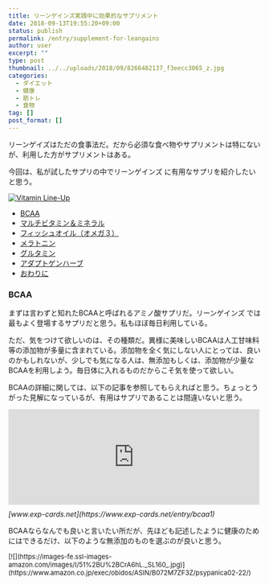 ```yaml
---
title: リーンゲインズ実践中に効果的なサプリメント
date: 2018-09-13T19:55:20+09:00
status: publish
permalink: /entry/supplement-for-leangains
author: user
excerpt: ""
type: post
thumbnail: ../../uploads/2018/09/8266482137_f3eecc3065_z.jpg
categories:
  - ダイエット
  - 健康
  - 筋トレ
  - 食物
tag: []
post_format: []
---
```


リーンゲイズはただの食事法だ。だから必須な食べ物やサプリメントは特にないが、利用した方がサプリメントはある。

今回は、私が試したサプリの中でリーンゲインズ に有用なサプリを紹介したいと思う。

[![Vitamin Line-Up](https://farm9.staticflickr.com/8498/8266482137_f3eecc3065_z.jpg)](https://www.flickr.com/photos/earthworm/8266482137/ "Vitamin Line-Up by Earthworm, on Flickr")<script async="" charset="utf-8" src="https://embedr.flickr.com/assets/client-code.js"></script>

- [BCAA](#BCAA)
- [マルチビタミン＆ミネラル](#%E3%83%9E%E3%83%AB%E3%83%81%E3%83%93%E3%82%BF%E3%83%9F%E3%83%B3%E3%83%9F%E3%83%8D%E3%83%A9%E3%83%AB)
- [フィッシュオイル（オメガ３）](#%E3%83%95%E3%82%A3%E3%83%83%E3%82%B7%E3%83%A5%E3%82%AA%E3%82%A4%E3%83%AB%E3%82%AA%E3%83%A1%E3%82%AC%EF%BC%93)
- [メラトニン](#%E3%83%A1%E3%83%A9%E3%83%88%E3%83%8B%E3%83%B3)
- [グルタミン](#%E3%82%B0%E3%83%AB%E3%82%BF%E3%83%9F%E3%83%B3)
- [アダプトゲンハーブ](#%E3%82%A2%E3%83%80%E3%83%97%E3%83%88%E3%82%B2%E3%83%B3%E3%83%8F%E3%83%BC%E3%83%96)
- [おわりに](#%E3%81%8A%E3%82%8F%E3%82%8A%E3%81%AB)

### BCAA

まずは言わずと知れたBCAAと呼ばれるアミノ酸サプリだ。リーンゲインズ では最もよく登場するサプリだと思う。私もほぼ毎日利用している。

ただ、気をつけて欲しいのは、その種類だ。異様に美味しいBCAAは人工甘味料等の添加物が多量に含まれている。添加物を全く気にしない人にとっては、良いのかもしれないが、少しでも気になる人は、無添加もしくは、添加物が少量なBCAAを利用しよう。毎日体に入れるものだからこそ気を使って欲しい。

BCAAの詳細に関しては、以下の記事を参照してもらえればと思う。ちょっとうがった見解になっているが、有用はサプリであることは間違いないと思う。

<iframe class="embed-card embed-blogcard" frameborder="0" scrolling="no" src="https://hatenablog-parts.com/embed?url=https%3A%2F%2Fwww.exp-cards.net%2Fentry%2Fbcaa1" style="display: block; width: 100%; height: 190px; max-width: 500px; margin: 10px 0px;" title="BCAAの効果をアップする何か - 経験値カード"></iframe><cite class="hatena-citation">[www.exp-cards.net](https://www.exp-cards.net/entry/bcaa1)</cite>

BCAAならなんでも良いと言いたい所だが、先ほども記述したように健康のためにはできるだけ、以下のような無添加のものを選ぶのが良いと思う。

<div class="kaerebalink-box" style="text-align:left;padding-bottom:20px;font-size:small;zoom: 1;overflow: hidden;"><div class="kaerebalink-image" style="float:left;margin:0 15px 10px 0;">[![](https://images-fe.ssl-images-amazon.com/images/I/51%2BU%2BCrA6hL._SL160_.jpg)](https://www.amazon.co.jp/exec/obidos/ASIN/B072M7ZF3Z/psypanica02-22/)</div><div class="kaerebalink-info" style="line-height:120%;zoom: 1;overflow: hidden;"><div class="kaerebalink-name" style="margin-bottom:10px;line-height:120%">[ピュアBCAA 味の素 AjiPure®アミノ酸で特別製造 ノンフレーバー ４５４ｇ](https://www.amazon.co.jp/exec/obidos/ASIN/B072M7ZF3Z/psypanica02-22/)<div class="kaerebalink-powered-date" style="font-size:8pt;margin-top:5px;font-family:verdana;line-height:120%">posted with [カエレバ](https://kaereba.com)</div></div><div class="kaerebalink-detail" style="margin-bottom:5px;"> California Gold Nutrition </div><div class="kaerebalink-link1" style="margin-top:10px;"><div class="shoplinkamazon" style="display:inline;margin-right:5px">[Amazon](https://www.amazon.co.jp/gp/search?keywords=California%20Gold%20Nutrition&__mk_ja_JP=%E3%82%AB%E3%82%BF%E3%82%AB%E3%83%8A&tag=psypanica02-22)</div><div class="shoplinkiherb" style="display:inline;margin-right:5px">[iHerb](https://jp.iherb.com/pr/California-Gold-Nutrition-BCAA-AjiPure-Branched-Chain-Amino-Acids-Gluten-Free-Powder-16-oz-454-g/71025?rcode=LHT685)</div></div></div><div class="booklink-footer" style="clear: left"></div></div>### マルチビタミン＆ミネラル

リーンゲインズ は１食抜くことが一般的だが、１食欠けるとうことは、その分、栄養素が少なくなる。そして、初心者は３大栄養素であるタンパク質、脂質、炭水化物ばかりに目が行きビタミンやミネラルの摂取が疎かになるケースがある。

これは、リーンゲイズに限ったことではなくすべての減量法でもそうだが、食事を制限することになるので、そのため、必要なビタミン＆ミネラルを摂取できてないことが多い。

それを補うためにはサプリメントを利用するのが効果的だ。もちろん食事で摂取するのが望ましいが、現代人はなかなかそこまで気を配る余裕も知識もないのが現状で、サプリメントで補うのをお勧めする。

以下、私が現在利用しているマルチビタミン＆ミネラルも紹介しておく。（iherbで購入可能）

[Nature’s Way, 生きている！最大効力, マルチビタミン, 鉄無添加, 180錠](https://jp.iherb.com/pr/Nature-s-Way-Alive-Max-Potency-Multi-Vitamin-No-Added-Iron-180-Tablets/4120?rcode=LHT685)

全てのビタミン・ミネラルを網羅していると言っても過言じゃないサプリで、体全体をサポートするハーブもブレンドしている優れものだ。

少し高めな価格だが、コスパはかなり良いし、摂取の次の日には体に大きな変化が現れるだろう。私の場合、髪の艶や肌の艶が良くなった。是非試して欲しいサプリである。

### フィッシュオイル（オメガ３）

糖質制限ダイエットにしろ、脂質制限ダイエットにしろ、脂質を摂取することは重要になる。なぜなら、脂質の摂取は体内のホルモンバランスを保つ役割があり、ホルモンバランスが乱れば筋肉分解へ繋がる。また、脂質を取らないと代謝が落ち、逆に痩せにくくなる。

もちろん、取りすぎると問題なのだが、減量中に取りすぎるということはないだろう。

取りすぎず取らなすぎず脂質を取る。その量は、ダイエット法で違ってくるだろうが、何れにせよ適切な脂質を摂取する必要がある。

そこで重要なのが脂質の質だ。なんでも良いといいうわけではない。当然だが体に悪い脂質もあるので、できるだけ体に悪い脂質は取らないようにし、体に良い脂質だけを摂取するべきだろう。

体に良い脂質については、以下の記事を参考して貰えばと思う。

<iframe class="embed-card embed-blogcard" frameborder="0" scrolling="no" src="https://hatenablog-parts.com/embed?url=https%3A%2F%2Fwww.exp-cards.net%2Fentry%2Fhow-to-have-suitable-fat" style="display: block; width: 100%; height: 190px; max-width: 500px; margin: 10px 0px;" title="適切な脂質の採り方 - 経験値カード"></iframe><cite class="hatena-citation">[www.exp-cards.net](https://www.exp-cards.net/entry/how-to-have-suitable-fat)</cite>

上記の記事のように、良い脂質はたくさんあるが、現代人が不足気味なのはオメガ３と言われる脂質で、この脂質は食事で摂取しづらいためサプリメントとして摂取するのがおすすめだ。ただし定期的に魚を食べている人は、魚の脂質はほとんどオメガ３なので、サプリメントは不要かもしれない。

色々な種類のフィッシュオイルが販売されており、いくつか試して見たが、それほど大きな違いは感じられなかった。基本的にはどれでも良い気がする。

<div class="kaerebalink-box" style="text-align:left;padding-bottom:20px;font-size:small;zoom: 1;overflow: hidden;"><div class="kaerebalink-image" style="float:left;margin:0 15px 10px 0;">[![](https://images-fe.ssl-images-amazon.com/images/G/09/nav2/dp/no-image-no-ciu._SL90_.gif)](https://www.amazon.co.jp/exec/obidos/ASIN/B0095D2X3K/psypanica02-22/)</div><div class="kaerebalink-info" style="line-height:120%;zoom: 1;overflow: hidden;"><div class="kaerebalink-name" style="margin-bottom:10px;line-height:120%">[\[海外直送品\] ナウフーズ オメガ3 1000mg 200ソフトカプセル ](https://www.amazon.co.jp/exec/obidos/ASIN/B0095D2X3K/psypanica02-22/)<div class="kaerebalink-powered-date" style="font-size:8pt;margin-top:5px;font-family:verdana;line-height:120%">posted with [カエレバ](https://kaereba.com)</div></div><div class="kaerebalink-detail" style="margin-bottom:5px;"> NOW Foods </div><div class="kaerebalink-link1" style="margin-top:10px;"><div class="shoplinkamazon" style="display:inline;margin-right:5px">[Amazon](https://www.amazon.co.jp/gp/search?keywords=Now%20Foods&__mk_ja_JP=%E3%82%AB%E3%82%BF%E3%82%AB%E3%83%8A&tag=psypanica02-22)</div><div class="shoplinkrakuten" style="display:inline;margin-right:5px">[楽天市場](https://hb.afl.rakuten.co.jp/hgc/16c2f0d7.b600e952.16c2f0d8.0750ca08/?pc=https%3A%2F%2Fsearch.rakuten.co.jp%2Fsearch%2Fmall%2FNow%2520Foods%2F-%2Ff.1-p.1-s.1-sf.0-st.A-v.2%3Fx%3D0%26scid%3Daf_ich_link_urltxt%26m%3Dhttp%3A%2F%2Fm.rakuten.co.jp%2F)</div><div class="shoplinkiherb" style="display:inline;margin-right:5px">[iHerb](https://jp.iherb.com/pr/Now-Foods-Omega-3-180-EPA-120-DHA-200-Softgels/323?rcode=LHT685)</div></div></div><div class="booklink-footer" style="clear: left"></div></div>### メラトニン

当然だが睡眠は重要な要素で、減量の成功に大きく関わってくる。しっかり睡眠を取れている場合は、それによってストレスも解消し、睡眠中に脂肪がしっかり燃焼される。

ただ、減量が進んでいくと、体脂肪が削られるせいか、はたまた飢餓状態になるためかはよくわからなが、睡眠の質が悪くなっていき、途中覚醒が多々発生してしまう。

これを解決するためにはメラトニンというサプリを摂取するのがオススメだ。私は睡眠の質を良くするため毎日使っている。寝付きが悪い人や眠りの質が悪い方は試してみると良いだろう。

メラトニンも色々なメーカーから様々な種類で発売されているが、効果はどれもも同じだ。いくつかのメーカーのものを試してみたが変化は感じられなかった。

気をつけないといけないのは「量」で、ものによって、一錠5mgのものや10mgなど、１錠でのメラトニンの量が違う商品があるので、しっかりチェックしよう。

私は、１錠10mgの以下のメラトニンを使っているが、

[Natrol, メラトニン、アドバンスドスリープ、タイムリリース、10 mg、60錠](https://jp.iherb.com/pr/Natrol-Melatonin-Advanced-Sleep-Time-Release-10-mg-60-Tablets/25841?rcode=LHT685)

初めは１錠５mgのものが良いだろう。

[Natrol, メラトニン、最強力、5 mg、60タブレット](https://jp.iherb.com/pr/Natrol-Melatonin-Extra-Strength-5-mg-60-Tablets/23958?rec=iherb-pdp-related&rcode=LHT685)

### グルタミン

減量中は、栄養が体に十分行き渡らないため、若干免疫力が低下気味になってしまう。また、体脂肪が低くなっていくと、免疫低下も伴って風邪をひきやすい状態になってしまう。それを補うため私はグルタミンを摂取している。

グルタミンもいくつかのメーカーのものを試してみたが差を感じることはできなかった。安いもので良いだろう。私は現在以下のJarrow Fomulasのグルタミンを利用している。

<div class="kaerebalink-box" style="text-align:left;padding-bottom:20px;font-size:small;zoom: 1;overflow: hidden;"><div class="kaerebalink-image" style="float:left;margin:0 15px 10px 0;">[![](https://images-fe.ssl-images-amazon.com/images/I/51kl3S-HzzL._SL160_.jpg)](https://www.amazon.co.jp/exec/obidos/ASIN/B0013OSIY2/psypanica02-22/)</div><div class="kaerebalink-info" style="line-height:120%;zoom: 1;overflow: hidden;"><div class="kaerebalink-name" style="margin-bottom:10px;line-height:120%">[Ｌ-グルタミン・パウダー 1000ｇ 海外直送品](https://www.amazon.co.jp/exec/obidos/ASIN/B0013OSIY2/psypanica02-22/)<div class="kaerebalink-powered-date" style="font-size:8pt;margin-top:5px;font-family:verdana;line-height:120%">posted with [カエレバ](https://kaereba.com)</div></div><div class="kaerebalink-detail" style="margin-bottom:5px;"> Jarrow Formulas（ジャローフォーミュラ） </div><div class="kaerebalink-link1" style="margin-top:10px;"><div class="shoplinkamazon" style="display:inline;margin-right:5px">[Amazon](https://www.amazon.co.jp/gp/search?keywords=%EF%BC%AC-%E3%82%B0%E3%83%AB%E3%82%BF%E3%83%9F%E3%83%B3%E3%83%BB%E3%83%91%E3%82%A6%E3%83%80%E3%83%BC&__mk_ja_JP=%E3%82%AB%E3%82%BF%E3%82%AB%E3%83%8A&tag=psypanica02-22)</div><div class="shoplinkrakuten" style="display:inline;margin-right:5px">[楽天市場](https://hb.afl.rakuten.co.jp/hgc/16c2f0d7.b600e952.16c2f0d8.0750ca08/?pc=https%3A%2F%2Fsearch.rakuten.co.jp%2Fsearch%2Fmall%2F%25EF%25BC%25AC-%25E3%2582%25B0%25E3%2583%25AB%25E3%2582%25BF%25E3%2583%259F%25E3%2583%25B3%25E3%2583%25BB%25E3%2583%2591%25E3%2582%25A6%25E3%2583%2580%25E3%2583%25BC%2F-%2Ff.1-p.1-s.1-sf.0-st.A-v.2%3Fx%3D0%26scid%3Daf_ich_link_urltxt%26m%3Dhttp%3A%2F%2Fm.rakuten.co.jp%2F)</div><div class="shoplinkiherb" style="display:inline;margin-right:5px">[iHerb](https://jp.iherb.com/pr/Optimum-Nutrition-ZMA-180-Capsules/27539?rcode=LHT685)</div></div></div><div class="booklink-footer" style="clear: left"></div></div>### アダプトゲンハーブ

アダプトゲンハーブとは肉体的精神的ストレスの抵抗力を高める副作用のないハーブのことで、最近注目されつつある。有名なアダプトゲンとしては、アシュワガンダ、冬虫夏草、高麗人参、ロディオラなどがあり、身体精神全体のアップを副作用なしにアップしてくれる夢のようなハーブだ。

詳細は以下の前に書いたアシュワガンダの記事を参考してもらえばと思う。

<iframe class="embed-card embed-blogcard" frameborder="0" scrolling="no" src="https://hatenablog-parts.com/embed?url=https%3A%2F%2Fwww.exp-cards.net%2Fentry%2Fashwagandha1" style="display: block; width: 100%; height: 190px; max-width: 500px; margin: 10px 0px;" title="アシュワガンダで疲労回復 - 経験値カード"></iframe><cite class="hatena-citation">[www.exp-cards.net](https://www.exp-cards.net/entry/ashwagandha1)</cite>

プレワークアウトサプリとしても有用だが、ストレス耐性を向上するためにも有効なサプリとなる。

食事制限自体がストレスになっているはずだし、また、我々は食事をする事それ自体でストレスを解消している。そのため、リーンゲイズの食事回数を削るという方法は、我々が思っている以上にストレスを与えてるのである。

アダプトゲンは副作用なしにそのようなストレスを軽減してくれる素晴らしいサプリメントとなる。

私が使っているのは以下のアダプトゲンサプリで、アシュワガンダ、冬虫夏草、シベリア人参、ロディオラ等、主要なアダプトゲンのセットパッケージとなっている。

[Paradise Herbs, インペリアルアダプトゲン、ベジタリアンカプセル60錠](https://jp.iherb.com/pr/Paradise-Herbs-Imperial-Adaptogen-60-Vegetarian-Capsules/4230?rcode=LHT685)

### おわりに

心身ともに健康でなくては、まともに減量はできない。そのため食事と睡眠と運動が重要になってくるが、私を含め、色々と余裕のない現代人は上手くハンドリングできてないでいる。そこで、それを補完してくれるのがサプリである。

今回は私が使っているサプリの中で特に減量に有用なものを紹介させていただいた。今後も有用なサプリがあれば紹介したいと思う。

> カロリーが入っているサプリは断食状態を壊すので断食中には摂取しないようにしよう
